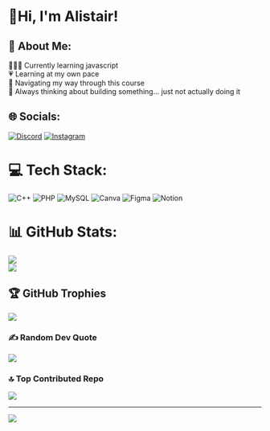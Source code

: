# 🌷Hi, I'm Alistair! 

## 💫 About Me:
👩🏻‍💻 Currently learning javascript <br>
💗 Learning at my own pace <br>
🫶 Navigating my way through this course <br>
🦑 Always thinking about building something... just not actually doing it

## 🌐 Socials:
[![Discord](https://img.shields.io/badge/Discord-%237289DA.svg?logo=discord&logoColor=white)](https://discord.gg/msclrlys) 
[![Instagram](https://img.shields.io/badge/Instagram-%23E4405F.svg?logo=Instagram&logoColor=white)](https://instagram.com/msclrlys) 

# 💻 Tech Stack:
![C++](https://img.shields.io/badge/c++-%2300599C.svg?style=for-the-badge&logo=c%2B%2B&logoColor=white) 
![PHP](https://img.shields.io/badge/php-%23777BB4.svg?style=for-the-badge&logo=php&logoColor=white) 
![MySQL](https://img.shields.io/badge/mysql-4479A1.svg?style=for-the-badge&logo=mysql&logoColor=white) 
![Canva](https://img.shields.io/badge/Canva-%2300C4CC.svg?style=for-the-badge&logo=Canva&logoColor=white) 
![Figma](https://img.shields.io/badge/figma-%23F24E1E.svg?style=for-the-badge&logo=figma&logoColor=white) 
![Notion](https://img.shields.io/badge/Notion-%23000000.svg?style=for-the-badge&logo=notion&logoColor=white) 

# 📊 GitHub Stats:
![](https://github-readme-stats.vercel.app/api?username=msclrlys&theme=dark&hide_border=false&include_all_commits=false&count_private=false)<br/>
![](https://nirzak-streak-stats.vercel.app/?user=msclrlys&theme=dark&hide_border=false)<br/>

## 🏆 GitHub Trophies
![](https://github-profile-trophy.vercel.app/?username=msclrlys&theme=dracula&no-frame=false&no-bg=false&margin-w=4)

### ✍️ Random Dev Quote
![](https://quotes-github-readme.vercel.app/api?type=vetical&theme=radical)

### 🔝 Top Contributed Repo
![](https://github-contributor-stats.vercel.app/api?username=msclrlys&limit=5&theme=date_night&combine_all_yearly_contributions=true)

---
[![](https://visitcount.itsvg.in/api?id=msclrlys&icon=0&color=5)](https://visitcount.itsvg.in)


